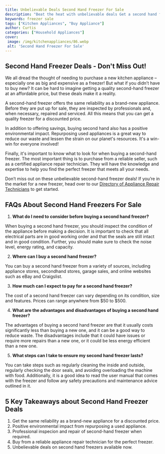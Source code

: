 ```yaml
---
title: Unbelievable Deals Second Hand Freezer For Sale
description: "Beat the heat with unbelievable deals Get a second hand freezer for sale at a fraction of the cost Find out why its a steal of a deal"
keywords: freezer sale
tags: ["Kitchen Appliances", "Buy Appliance"]
author: Curtis
categories: ["Household Appliances"]
cover: 
 image: /img/kitchenappliances/86.webp
 alt: 'Second Hand Freezer For Sale'
---
```

## Second Hand Freezer Deals - Don't Miss Out!
We all dread the thought of needing to purchase a new kitchen appliance – especially one as big and expensive as a freezer! But what if you didn’t have to buy new? It can be hard to imagine getting a quality second-hand freezer at an affordable price, but these deals make it a reality.

A second-hand freezer offers the same reliability as a brand-new appliance. Before they are put up for sale, they are inspected by professionals and, when necessary, repaired and serviced. All this means that you can get a quality freezer for a discounted price.

In addition to offering savings, buying second hand also has a positive environmental impact. Repurposing used appliances is a great way to reduce our waste and lessen the strain on our planet's resources. It's a win-win for everyone involved!

Finally, it's important to know what to look for when buying a second-hand freezer. The most important thing is to purchase from a reliable seller, such as a certified appliance repair technician. They will have the knowledge and expertise to help you find the perfect freezer that meets all your needs. 

Don’t miss out on these unbelievable second-hand freezer deals! If you’re in the market for a new freezer, head over to our [Directory of Appliance Repair Technicians](./pages/appliance-repair-technicians) to get started.

## FAQs About Second Hand Freezers For Sale

1. **What do I need to consider before buying a second hand freezer?**

When buying a second hand freezer, you should inspect the condition of the appliance before making a decision. It is important to check that all electrical parts are in good working order and that the seals are still intact and in good condition. Further, you should make sure to check the noise level, energy rating, and capacity.

2. **Where can I buy a second hand freezer?**

You can buy a second hand freezer from a variety of sources, including appliance stores, secondhand stores, garage sales, and online websites such as eBay and Craigslist.

3. **How much can I expect to pay for a second hand freezer?**

The cost of a second hand freezer can vary depending on its condition, size and features. Prices can range anywhere from $50 to $500.

4. **What are the advantages and disadvantages of buying a second hand freezer?**

The advantages of buying a second hand freezer are that it usually costs significantly less than buying a new one, and it can be a good way to reduce waste. The disadvantages include that it could have issues or require more repairs than a new one, or it could be less energy efficient than a new one.

5. **What steps can I take to ensure my second hand freezer lasts?**

You can take steps such as regularly cleaning the inside and outside, regularly checking the door seals, and avoiding overloading the machine with food. Additionally, it is a good idea to read the user manual that comes with the freezer and follow any safety precautions and maintenance advice outlined in it.

## 5 Key Takeaways about Second Hand Freezer Deals
1. Get the same reliability as a brand-new appliance for a discounted price. 
2. Positive environmental impact from repurposing a used appliance.
3. Professional inspecion and repair of second-hand freezer when required.
4. Buy from a reliable appliance repair technician for the perfect freezer.
5. Unbelievable deals on second hand freezers available now.
